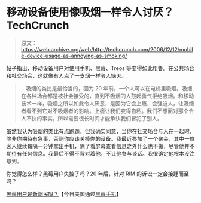 # 移动设备使用像吸烟一样令人讨厌？TechCrunch

> 原文：<https://web.archive.org/web/http://techcrunch.com/2006/12/12/mobile-device-usage-as-annoying-as-smoking/>

帖子指出，移动设备用户对使用手机、黑莓、Treos 等变得如此粗鲁。在公共场合和社交场合，这就像有人点了一支烟一样令人恼火。

> …吸烟的类比是最恰当的，因为 20 年前，一个人可以在电梯里吸烟。吸烟在各种场合都是被社会接受的，直到不吸烟的人鼓起勇气拒绝吸烟。和移动技术一样，吸烟之所以如此令人厌恶，是因为它会上瘾，会强迫人，让吸烟者看不到它对不吸烟者的影响。上瘾让我们变得自私。我们不想面对那个令人不快的事实，所以需要很长时间才能承认我们冒犯了别人。

虽然我认为吸烟的类比有点跑题，但我确实同意，当你在社交场合与人在一起时，除非你期待有急事，否则你应该关掉你的设备。我最近参加了一个聚会，其中一位客人继续每隔一分钟拿出手机，除了看屏幕查看信息之外什么也不做，尽管他并不期待有任何信息。我最后不得不背对着他，不让他参与谈话。我很确定他根本没注意到。

你觉得怎么样？黑莓用户失控了吗？20 年后，针对 RIM 的诉讼一定会接踵而至吗？

[黑莓用户是新烟民吗？](https://web.archive.org/web/20150912101704/http://blogs.usatoday.com/oped/2006/12/post_27.html)【今日美国通过[黑莓手机](https://web.archive.org/web/20150912101704/http://www.blackberrycool.com/2006/12/12/002959/)】